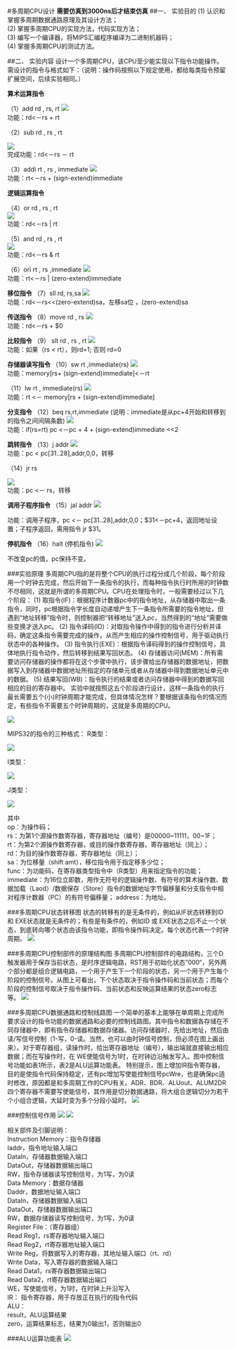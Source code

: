 #多周期CPU设计
**需要仿真到3000ns后才结束仿真**
##一、 实验目的
(1) 认识和掌握多周期数据通路原理及其设计方法；<br>
(2) 掌握多周期CPU的实现方法，代码实现方法；<br>
(3) 编写一个编译器，将MIPS汇编程序编译为二进制机器码；<br>
(4) 掌握多周期CPU的测试方法。<br>

##二、 实验内容
设计一个多周期CPU，该CPU至少能实现以下指令功能操作。需设计的指令与格式如下：（说明：操作码按照以下规定使用，都给每类指令预留扩展空间，后续实验相同。）

**算术运算指令**

（1）add  rd , rs, rt
![](images/add.png)<br>
功能：rd<－rs + rt

（2）sub  rd , rs , rt

![](images/sub.png)<br>
完成功能：rd<－rs － rt

（3）addi  rt , rs , immediate
![](images/addi.png)<br>
功能：rt<－rs + (sign-extend)immediate

**逻辑运算指令**

（4）or  rd , rs , rt<br>
![](images/or.png)<br>
功能：rd<－rs | rt

（5）and  rd , rs , rt<br>
![](images/and.png)<br>
功能：rd<－rs & rt

（6）ori  rt , rs ,immediate
![](images/ori.png)<br>
功能：rt<－rs | (zero-extend)immediate

**移位指令**
（7）sll  rd, rs,sa
![](images/sll.png)<br>
功能：rd<－rs<<(zero-extend)sa，左移sa位 ，(zero-extend)sa

**传送指令**
（8）move  rd , rs
![](images/move.png)<br>
功能：rd<－rs + $0

**比较指令**
（9） slt  rd , rs , rt
![](images/slt.png)<br>
功能：如果（rs < rt），则rd=1;  否则 rd=0

**存储器读写指令**
（10）sw  rt ,immediate(rs)
![](images/sw.png)<br>
功能：memory[rs+ (sign-extend)immediate]<－rt

（11）lw  rt , immediate(rs)
![](images/lw.png)<br>
功能：rt <－ memory[rs + (sign-extend)immediate]

**分支指令**
（12）beq  rs,rt,immediate (说明：immediate是从pc+4开始和转移到的指令之间间隔条数)
![](images/beq.png)<br>
功能：if(rs=rt) pc <－pc + 4 + (sign-extend)immediate <<2

**跳转指令**
（13）j  addr
![](images/j.png)<br>
功能：pc < pc[31..28],addr,0,0，转移

（14）jr  rs

![](images/jr.png)<br>
功能：pc <－ rs，转移

**调用子程序指令**
（15）jal  addr
![](images/jal.png)

功能：调用子程序，pc <－ pc[31..28],addr,0,0；$31<－pc+4，返回地址设置；子程序返回，需用指令 jr $31。

**停机指令**
（16）halt (停机指令)
![](images/halt.png)

不改变pc的值，pc保持不变。

###实验原理
多周期CPU指的是将整个CPU的执行过程分成几个阶段，每个阶段用一个时钟去完成，然后开始下一条指令的执行，而每种指令执行时所用的时钟数不尽相同，这就是所谓的多周期CPU。CPU在处理指令时，一般需要经过以下几个阶段：
    (1) 取指令(IF)：根据程序计数器pc中的指令地址，从存储器中取出一条指令，同时，pc根据指令字长度自动递增产生下一条指令所需要的指令地址，但遇到“地址转移”指令时，则控制器把“转移地址”送入pc，当然得到的“地址”需要做些变换才送入pc。
    (2) 指令译码(ID)：对取指令操作中得到的指令进行分析并译码，确定这条指令需要完成的操作，从而产生相应的操作控制信号，用于驱动执行状态中的各种操作。
    (3) 指令执行(EXE)：根据指令译码得到的操作控制信号，具体地执行指令动作，然后转移到结果写回状态。
    (4) 存储器访问(MEM)：所有需要访问存储器的操作都将在这个步骤中执行，该步骤给出存储器的数据地址，把数据写入到存储器中数据地址所指定的存储单元或者从存储器中得到数据地址单元中的数据。
    (5) 结果写回(WB)：指令执行的结果或者访问存储器中得到的数据写回相应的目的寄存器中。
    实验中就按照这五个阶段进行设计，这样一条指令的执行最长需要五个(小)时钟周期才能完成，但具体情况怎样？要根据该条指令的情况而定，有些指令不需要五个时钟周期的，这就是多周期的CPU。

![](images/process.png)

MIPS32的指令的三种格式：
R类型：

![](images/Rtype.png)

I类型：

![](images/Itype.png)

J类型：

![](images/Jtype.png)

其中<br>
    op：为操作码；<br>
    rs：为第1个源操作数寄存器，寄存器地址（编号）是00000~11111，00~1F；<br>
    rt：为第2个源操作数寄存器，或目的操作数寄存器，寄存器地址（同上）；<br>
    rd：为目的操作数寄存器，寄存器地址（同上）；<br>
    sa：为位移量（shift amt），移位指令用于指定移多少位；<br>
    func：为功能码，在寄存器类型指令中（R类型）用来指定指令的功能；<br>
    immediate：为16位立即数，用作无符号的逻辑操作数、有符号的算术操作数、数据加载（Laod）/数据保存（Store）指令的数据地址字节偏移量和分支指令中相对程序计数器（PC）的有符号偏移量；
    address：为地址。<br>

###多周期CPU状态转移图
状态的转移有的是无条件的，例如从IF状态转移到ID 和 EXE状态就是无条件的；有些是有条件的，例如ID 或 EXE状态之后不止一个状态，到底转向哪个状态由该指令功能，即指令操作码决定。每个状态代表一个时钟周期。
![](images/StateTransition.png)

###多周期CPU控制部件的原理结构图
多周期CPU控制部件的电路结构，三个D触发器用于保存当前状态，是时序逻辑电路，RST用于初始化状态“000“，另外两个部分都是组合逻辑电路，一个用于产生下一个阶段的状态，另一个用于产生每个阶段的控制信号。从图上可看出，下个状态取决于指令操作码和当前状态；而每个阶段的控制信号取决于指令操作码、当前状态和反映运算结果的状态zero标志等。
![](images/CUprinciple.png)


###多周期CPU数据通路和控制线路图
一个简单的基本上能够在单周期上完成所要求设计的指令功能的数据通路和必要的控制线路图。其中指令和数据各存储在不同存储器中，即有指令存储器和数据存储器。访问存储器时，先给出地址，然后由读/写信号控制（1-写，0-读。当然，也可以由时钟信号控制，但必须在图上画出来）。对于寄存器组，读操作时，给出寄存器地址（编号），输出端就直接输出相应数据；而在写操作时，在 WE使能信号为1时，在时钟边沿触发写入。图中控制信号功能如表1所示，表2是ALU运算功能表。
特别提示，图上增加IR指令寄存器，目的是使指令代码保持稳定，还有pc增加写使能控制信号pcWre，也是确保pc适时修改，原因都是和多周期工作的CPU有关。ADR、BDR、ALUout、ALUM2DR四个寄存器不需要写使能信号，其作用是切分数据通路，将大组合逻辑切分为若干个小组合逻辑，大延时变为多个分段小延时。
![](images/dataandcontrol.png)

###控制信号作用
![](images/control1.png)
![](images/control2.png)


相关部件及引脚说明：<br>
Instruction Memory：指令存储器<br>
        Iaddr，指令地址输入端口<br>
        DataIn，存储器数据输入端口<br>
        DataOut，存储器数据输出端口<br>
        RW，指令存储器读写控制信号，为1写，为0读<br>
Data Memory：数据存储器<br>
        Daddr，数据地址输入端口<br>
        DataIn，存储器数据输入端口<br>
        DataOut，存储器数据输出端口<br>
        RW，数据存储器读写控制信号，为1写，为0读<br>
Register File：（寄存器组）<br>
        Read Reg1，rs寄存器地址输入端口<br>
        Read Reg2，rt寄存器地址输入端口<br>
        Write Reg，将数据写入的寄存器，其地址输入端口（rt、rd）<br>
        Write Data，写入寄存器的数据输入端口<br>
        Read Data1，rs寄存器数据输出端口<br>
        Read Data2，rt寄存器数据输出端口<br>
        WE，写使能信号，为1时，在时钟上升沿写入<br>
IR：
        指令寄存器，用于存放正在执行的指令代码<br>
ALU：<br>
        result，ALU运算结果<br>
        zero，运算结果标志，结果为0输出1，否则输出0<br>


###ALU运算功能表
![](images/ALU.png)
